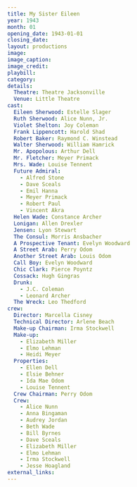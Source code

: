 ```yaml
---
title: My Sister Eileen
year: 1943
month: 01
opening_date: 1943-01-01
closing_date: 
layout: productions
image:
image_caption:
image_credit:
playbill: 
category: 
details:
  Theatre: Theatre Jacksonville
  Venue: Little Theatre
cast:
  Eileen Sherwood: Estelle Slager
  Ruth Sherwood: Alice Nunn, Jr.
  Violet Shelton: Joy Coleman
  Frank Lippencott: Harold Shad
  Robert Baker: Raymond C. Winstead
  Walter Sherwood: William Hamrick
  Mr. Apopolous: Arthur Dell
  Mr. Fletcher: Meyer Primack
  Mrs. Wade: Louise Tennent
  Future Admiral:
    - Alfred Stone
    - Dave Sceals
    - Emil Hanna
    - Meyer Primack
    - Robert Paul
    - Vincent Akra
  Helen Wade: Constance Archer
  Lonigan: Allen Drexler
  Jensen: Lyon Stewart
  The Consul: Morris Ansbacher
  A Prospective Tenant: Evelyn Woodward
  A Street Arab: Perry Odom
  Another Street Arab: Louis Odom
  Call Boy: Evelyn Woodward
  Chic Clark: Pierce Poyntz
  Cossack: Hugh Gingras
  Drunk:
    - J.C. Coleman
    - Leonard Archer
  The Wreck: Leo Thedford
crew:
  Director: Marcella Cisney
  Technical Director: Arlene Beach
  Make-up Chairman: Irma Stockwell
  Make-up:
    - Elizabeth Miller
    - Elmo Lehman
    - Heidi Meyer
  Properties:
    - Ellen Dell
    - Elsie Behner
    - Ida Mae Odom
    - Louise Tennent
  Crew Chairman: Perry Odom
  Crew:
    - Alice Nunn
    - Anna Bingaman
    - Audrey Jordan
    - Beth Wade
    - Bill Byrnes
    - Dave Sceals
    - Elizabeth Miller
    - Elmo Lehman
    - Irma Stockwell
    - Jesse Hoagland
external_links:
---
```


